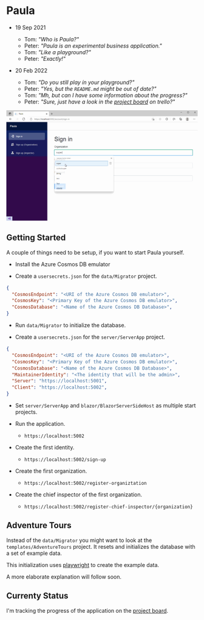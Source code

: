 # Paula

* 19 Sep 2021
  * Tom: _"Who is Paula?"_
  * Peter: _"Paula is an experimental business application."_
  * Tom: _"Like a playground?"_
  * Peter: _"Exactly!"_

* 20 Feb 2022
  * Tom: _"Do you still play ín your playground?"_
  * Peter: _"Yes, but the `README.md` might be out of date?"_
  * Tom: _"Mh, but can I have some information about the progress?"_
  * Peter: _"Sure, just have a look in the [project board](https://trello.com/b/xUlXP4Rm/paula) on trello?"_

![Introduction](/docs/bucket/42e8bf7e-3b56-475b-a9d6-d6773c822326.gif)

## Getting Started

A couple of things need to be setup, if you want to start Paula yourself.

* Install the Azure Cosmos DB emulator

* Create a `usersecrets.json` for the `data/Migrator` project.

```json
{
  "CosmosEndpoint": "<URI of the Azure Cosmos DB emulator>",
  "CosmosKey": "<Primary Key of the Azure Cosmos DB emulator>",
  "CosmosDatabase": "<Name of the Azure Cosmos DB Database>",
}
```

* Run `data/Migrator` to initialize the database.

* Create a `usersecrets.json` for the `server/ServerApp` project.

```json
{
  "CosmosEndpoint": "<URI of the Azure Cosmos DB emulator>",
  "CosmosKey": "<Primary Key of the Azure Cosmos DB emulator>",
  "CosmosDatabase": "<Name of the Azure Cosmos DB Database>",
  "MaintainerIdentity": "<The identity that will be the admin>",
  "Server": "https://localhost:5001",
  "Client": "https://localhost:5002",
}
```

* Set `server/ServerApp` and `blazor/BlazorServerSideHost` as multiple start projects.

* Run the application. 
  * `https://localhost:5002`
* Create the first identity. 
  * `https://localhost:5002/sign-up`
* Create the first organization. 
  * `https://localhost:5002/register-organiztation`
* Create the chief inspector of the first organization. 
  * `https://localhost:5002/register-chief-inspector/{organization}`

## Adventure Tours

Instead of the `data/Migrator` you might want to look at the `templates/AdventureTours` project. 
It resets and initializes the database with a set of example data.

This initialization uses [playwright](https://github.com/microsoft/playwright) to create the example data.

A more elaborate explanation will follow soon. 


## Currenty Status

I'm tracking the progress of the application on the [project board](https://trello.com/b/xUlXP4Rm/paula).
